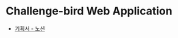 # Challenge-bird Web Application

- [기획서 - 노션](https://alreadyna.notion.site/morning-bird-2bb6b38f9dc9436eaf65f00cdd6facc8)
